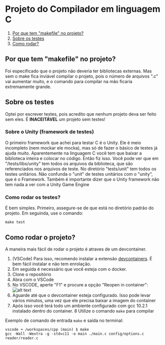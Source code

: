 # Projeto do Compilador em linguagem C

1. [Por que tem "makefile" no projeto?](#por-que-tem-makefile-no-projeto)
2. [Sobre os testes](#sobre-os-testes)
3. [Como rodar?](#como-rodar-o-projeto)

## Por que tem "makefile" no projeto?
Foi especificado que o projeto não deveria ter bibliotecas externas. Mas sem o make fica inviável compilar o projeto, pois o número de arquivos ".c" vai aumentar muito, e o comando para compilar na mão ficaria extremamente grande.

## Sobre os testes 
Optei por escrever testes, pois acredito que nenhum projeto deva ser feito sem eles. 
É **INACEITÁVEL** um projeto sem testes!

### Sobre o Unity (framework de testes)
O primeiro framework que achei para testar C é o Unity. Ele é meio incompleto (nem mockar ele mocka), mas só de fazer o básico de testes já ajuda muito.
Aparentemente na linguagem C você tem que baixar a biblioteca inteira e colocar no código. Então fiz isso. Você pode ver que em "/tests/libs/unity" tem todos os arquivos da biblioteca, que são referenciados nos arquivos de teste. No diretório "tests/unit" tem todos os testes unitários. Não confunda o "unit" de testes unitários com o "unity", que é o Framework. Também é importante dizer que o Unity framework não tem nada a ver com a Unity Game Engine

### Como rodar os testes?
É bem simples. Primeiro, assegure-se de que está no diretório padrão do projeto. Em seguinda, use o comando:

``` console
make test
````

## Como rodar o projeto?
A maneira mais fácil de rodar o projeto é atraves de um devcontainer. 
1. (VSCode) Para isso, recomendo instalar a extensão [devcontainers](https://marketplace.visualstudio.com/items?itemName=ms-vscode-remote.remote-containers). É bem fácil instalar e não tem enrolação.
2. Em seguida é necessário que você esteja com o docker. 
3. Clone o repositório
4. Abra com o VSCode
5. No VSCODE, aperte "F1" e procure a opção "Reopen in container":
![alt text](/docs-assets/image-2.png)
6. Aguarde até que o devcontainer esteja configurado. Isso pode levar vários minutos, uma vez que ele precisa baixar a imagem do container
7. Após isso você terá todo um ambiente configurado com gcc 10.2.1 instalado dentro do container. 
8 Utilize o comando ```make``` para compilar

Exemplo de comando de entrada ```make``` e saída no terminal:
```console
vscode ➜ /workspaces/cpp (main) $ make
gcc -Wall -Wextra -g -std=c11 -o main ./main.c config/options.c reader/reader.c
```